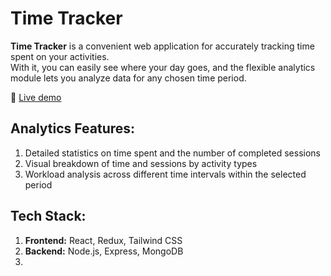 # Time Tracker

**Time Tracker** is a convenient web application for accurately tracking time spent on your activities.  
With it, you can easily see where your day goes, and the flexible analytics module lets you analyze data for any chosen time period.

🔗 [Live demo](https://session-tracker.ru/)

## Analytics Features:
1. Detailed statistics on time spent and the number of completed sessions  
2. Visual breakdown of time and sessions by activity types  
3. Workload analysis across different time intervals within the selected period  

## Tech Stack:
1. **Frontend:** React, Redux, Tailwind CSS  
2. **Backend:** Node.js, Express, MongoDB
3. 
